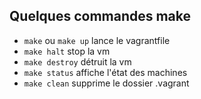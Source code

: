 ## Quelques commandes make

- `make` ou `make up` lance le vagrantfile
- `make halt` stop la vm
- `make destroy` détruit la vm
- `make status` affiche l'état des machines
- `make clean` supprime le dossier .vagrant